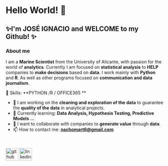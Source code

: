 # Hello World! 👋
## ✨I'm **JOSÉ IGNACIO** and WELCOME to my Github! ✨
### About me


I am a **Marine Scientist** from the University of Alicante, with  passion for the world of **analytics**. Currently I am focused on **statistical analysis** to **HELP** companies to **make decisions** based on **data**. I work mainly with **Python** and **R**. As well as other programs focused on **communication and data journalism**.
<br>

🚀 Skills: **PYTHON /R / OFFICE365 **
<br>
- 🔭 I am working on the **cleaning and exploration of the data** to guarantee the **quality of the data** in analytical projects.
- 🌱 Currently learning: **Data Analysis, Hypothesis Testing, Predictive Models ...**
- 👯 I want to collaborate with companies to **generate value** through **data**.
- 📫 How to contact me: **nachomart6@gmail.com**
<br>

[<img src='https://cdn.jsdelivr.net/npm/simple-icons@3.0.1/icons/github.svg' alt='github' height='40'>](https://github.com/StatisticsWithJIMP)  [<img src='https://cdn.jsdelivr.net/npm/simple-icons@3.0.1/icons/linkedin.svg' alt='linkedin' height='40'>](https://www.linkedin.com/in/Nachomart6/)  
